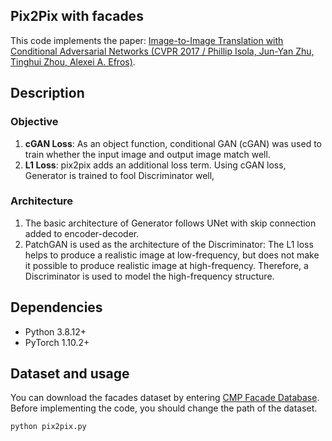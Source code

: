 ## Pix2Pix with facades
This code implements the paper: [Image-to-Image Translation with Conditional Adversarial Networks (CVPR 2017 / Phillip Isola, Jun-Yan Zhu, Tinghui Zhou, Alexei A. Efros)](https://arxiv.org/abs/1611.07004).

## Description
### Objective
1. **cGAN Loss**: As an object function, conditional GAN (cGAN) was used to train whether the input image and output image match well.
2. **L1 Loss**: pix2pix adds an additional loss term. Using cGAN loss, Generator is trained to fool Discriminator well, 
### Architecture
1. The basic architecture of Generator follows UNet with skip connection added to encoder-decoder.
2. PatchGAN is used as the architecture of the Discriminator: The L1 loss helps to produce a realistic image at low-frequency, but does not make it possible to produce realistic image at high-frequency. Therefore, a Discriminator is used to model the high-frequency structure.

## Dependencies
+ Python 3.8.12+
+ PyTorch 1.10.2+

## Dataset and usage
You can download the facades dataset by entering [CMP Facade Database](https://cmp.felk.cvut.cz/~tylecr1/facade/).
Before implementing the code, you should change the path of the dataset.
<pre><code>python pix2pix.py</code></pre>
